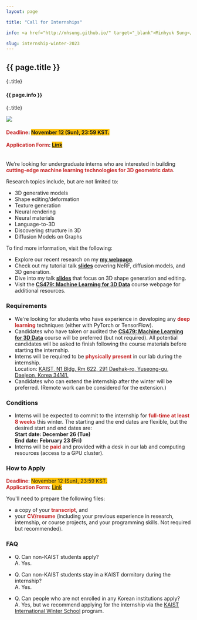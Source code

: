 ```yaml
---
layout: page

title: "Call for Internships"

info: <a href="http://mhsung.github.io/" target="_blank">Minhyuk Sung</a>, <a href="https://www.kaist.ac.kr/" target="_blank">KAIST</a>, Winter 2023

slug: internship-winter-2023
---
```



## {{ page.title }}
{:.title}
#### {{ page.info }}
{:.title}
<br />

![]({{site.baseurl}}/assets/images/{{page.slug}}-teaser.png)


<style>
em { font-style: normal; font-weight: bold; color: #C62828 }
h { background-color:#FFC107 }
</style>


<h4>
<em>Deadline</em>: <h>November 12 (Sun), 23:59 KST.</h><br>
<br />
<em>Application Form</em>: <h><a href="https://research.typeform.com/to/VhGdjeWP" target="_blank">Link</a></h><br>
<br />
</h4>


We’re looking for undergraduate interns who are interested in building <em>cutting-edge machine learning technologies for 3D geometric data</em>.
<!--
ML for 3D is a rising topic in multiple research communities including computer vision, computer graphics, and robotics — for example, see the paper statistics of CVPR 2021 and 2022 <em><a href="https://github.com/BIGBALLON/CVPR2022-Paper-Statistics/blob/master/output/keyworks-2122.png" target="_blank">here</a></em>. `3D’ is ranked in the top 5 in a row.
During the internship, you will work on your own research project with a topic in this field and learn and discuss with us 1) how to <em>find</em> a good research topic, 2) how to <em>develop</em> your research idea, 3) how to <em>implement and prototype</em> the idea, and finally (and possibly), 4) how to <em>demonstrate</em> the research outcomes in a paper.
-->
Research topics include, but are not limited to:
- 3D generative models
- Shape editing/deformation
- Texture generation
- Neural rendering
- Neural materials
- Language-to-3D
- Discovering structure in 3D
- Diffusion Models on Graphs

To find more information, visit the following:
- Explore our recent research on my <em><a href="{{site.baseurl}}/" target="_blank">my webpage</a></em>.
- Check out my tutorial talk <em><a href="https://kaistackr-my.sharepoint.com/:b:/g/personal/mhsung_kaist_ac_kr/EVIKXKGuVzpOhYMD1BEiY2sBSt0XH0Ej9QW0Ua4I9ZWirg?e=ogMgCA" target="_blank">slides</a></em> covering NeRF, diffusion models, and 3D generation.
- Dive into my talk <em><a href="https://kaistackr-my.sharepoint.com/:b:/g/personal/mhsung_kaist_ac_kr/EeHEwtyEHDlLuQt7C_NyKV8BqHYHMX_f023JQ-jKEflFNA?e=q7d3hL" target="_blank">slides</a></em> that focus on 3D shape generation and editing.
- Visit the <em><a href="{{site.baseurl}}/kaist-cs479-fall-2023/" target="_blank">CS479: Machine Learning for 3D Data</a></em> course webpage for additional resources.


### Requirements
- We're looking for students who have experience in developing any <em>deep learning</em> techniques (either with PyTorch or TensorFlow).
- Candidates who have taken or audited the <em><a href="{{site.baseurl}}/kaist-cs479-fall-2023/" target="_blank">CS479: Machine Learning for 3D Data</a></em> course will be preferred (but not required). All potential candidates will be asked to finish following the course materials before starting the internship.
- Interns will be required to be <em>physically present</em> in our lab during the internship.<br>
  Location: <a href="https://goo.gl/maps/Cv7wKzf4jhA1ezuh7" target="_blank">KAIST, N1 Bldg, Rm 622, 291 Daehak-ro, Yuseong-gu, Daejeon, Korea 34141. </a>
- Candidates who can extend the internship after the winter will be preferred. (Remote work can be considered for the extension.)


### Conditions
- Interns will be expected to commit to the internship for <em>full-time at least 8 weeks</em> this winter. The starting and the end dates are flexible, but the desired start and end dates are:<br>
  **Start date: December 26 (Tue)**<br>
  **End date: February 23 (Fri)**<br>
- Interns will be <em>paid</em> and provided with a desk in our lab and computing resources (access to a GPU cluster).


### How to Apply
<em>Deadline</em>: <h>November 12 (Sun), 23:59 KST.</h><br>
<em>Application Form</em>: <h><a href="https://research.typeform.com/to/VhGdjeWP" target="_blank">Link</a></h><br>

You'll need to prepare the following files:
- a copy of your <em>transcript</em>, and
- your <em>CV/resume</em> (including your previous experience in research, internship, or course projects, and your programming skills. Not required but recommended).


### FAQ
- Q. Can non-KAIST students apply?<br>
A. Yes.

- Q. Can non-KAIST students stay in a KAIST dormitory during the internship?<br>
A. Yes.

- Q. Can people who are not enrolled in any Korean institutions apply?<br>
A. Yes, but we recommend applying for the internship via the <a href="http://winter.kaist.ac.kr/" target="_blank">KAIST International Winter School</a> program.


<!--
### More References
If you want to learn more about ML techniques for 3D geometric, please check out this website:<br>
<em><a href="https://github.com/timzhang642/3D-Machine-Learning" target="_blank">3D Machine Learning Archive</a></em><br>

also these great lecture series (you can watch previously recorded lectures):<br>
<em><a href="https://3dgv.github.io/" target="_blank">3DGV Seminar</a></em><br>
<em><a href="https://toronto-geometry-colloquium.github.io/" target="_blank">Toronto Geometry Colloquium</a></em><br>
-->

<br />

